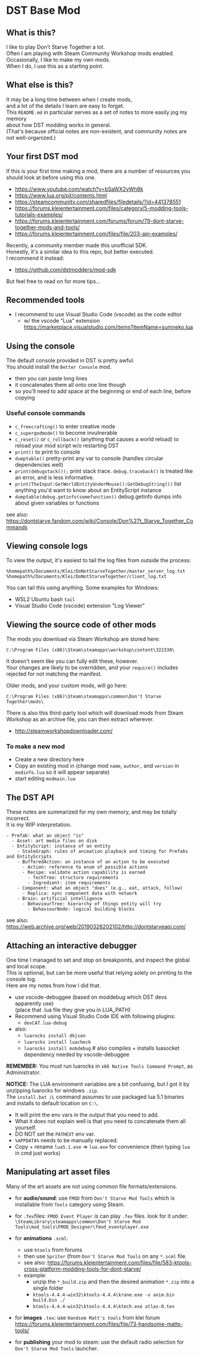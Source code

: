# DST Base Mod

## What is this?

I like to play Don't Starve Together a lot.  
Often I am playing with Steam Community Workshop mods enabled.  
Occasionally, I like to make my own mods.  
When I do, I use this as a starting point.  

## What else is this?

It may be a long time between when I create mods,  
and a lot of the details I learn are easy to forget.  
This `README.md` in particular serves as a set of notes to more easily jog my memory  
about how DST modding works in general.  
(That's because official notes are non-existent, and community notes are not well-organized.)

## Your first DST mod

If this is your first time making a mod, there are a number of resources you should look at before using this one.

- https://www.youtube.com/watch?v=bSaWX2vWh8k
- https://www.lua.org/pil/contents.html
- https://steamcommunity.com/sharedfiles/filedetails/?id=441378551
- https://forums.kleientertainment.com/files/category/5-modding-tools-tutorials-examples/
- https://forums.kleientertainment.com/forums/forum/79-dont-starve-together-mods-and-tools/
- https://forums.kleientertainment.com/files/file/203-api-examples/

Recently, a community member made this unofficial SDK.  
Honestly, it's a similar idea to this repo, but better executed.  
I recommend it instead:
- https://github.com/dstmodders/mod-sdk

But feel free to read on for more tips...

## Recommended tools
- I recommend to use Visual Studio Code (vscode) as the code editor
  - w/ the vscode "Lua" extension  
    https://marketplace.visualstudio.com/items?itemName=sumneko.lua

## Using the console

The default console provided in DST is pretty awful.  
You should install the `Better Console` mod.  

- then you can paste long lines
- it concatenates them all onto one line though
- so you'll need to add space at the beginning or end of each line, before copying

### Useful console commands
- `c_freecrafting()` to enter creative mode
- `c_supergodmode()` to become invulnerable
- `c_reset()` or `c_rollback()` (anything that causes a world reload) to reload your mod script w/o restarting DST
- `print()` to print to console
- `dumptable()` pretty-print any var to console (handles circular dependencies well)
- `print(debugstack());` print stack trace. `debug.traceback()` is treated like an error, and is less informative.
- `print(TheInput:GetWorldEntityUnderMouse():GetDebugString())` list anything you'd want to know about an EntityScript instance
- `dumptable(debug.getinfo(somefunction))` debug.getinfo dumps info about given variables or functions

see also: https://dontstarve.fandom.com/wiki/Console/Don%27t_Starve_Together_Commands

## Viewing console logs

To view the output, it's easiest to tail the log files from outside the process:
```
%homepath%/Documents/Klei/DoNotStarveTogether/master_server_log.txt
%homepath%/Documents/Klei/DoNotStarveTogether/client_log.txt
```

You can tail this using anything. Some examples for Windows:
 
- WSL2 Ubuntu bash `tail`
- Visual Studio Code (vscode) extension "Log Viewer"

## Viewing the source code of other mods 

The mods you download via Steam Workshop are stored here:

```
C:\Program Files (x86)\Steam\steamapps\workshop\content\322330\
```

It doesn't seem like you can fully edit these, however.  
Your changes are likely to be overridden, and your `require()` includes rejected for not matching the manifest.

Older mods, and your custom mods, will go here:

```
C:\Program Files (x86)\Steam\steamapps\common\Don't Starve Together\mods\
```

There is also this third-party tool which will download mods from Steam Workshop as an archive file, you can then extract wherever.

- http://steamworkshopdownloader.com/


### To make a new mod

- Create a new directory here
- Copy an existing mod in (change mod `name`, `author,` and `version` in `modinfo.lua` so it will appear separate)
- start editing `modmain.lua`

## The DST API

These notes are summarized for my own memory, and may be totally incorrect.   
It is my WIP interpretation.

```
- Prefab: what an object "is"
  - Asset: art media files on disk
  - EntityScript: instance of an entity
    - StateGraph: rules of animation playback and timing for Prefabs and EntityScripts
    - BufferedAction: an instance of an action to be executed
      - Action: reference to enum of possible actions
      - Recipe: validate action capability is earned
        - TechTree: structure requirements
        - Ingredient: item requirements
    - Component: what an object "does" (e.g., eat, attack, follow)
      - Replica: sync component data with network
    - Brain: artificial intelligence
      - BehaviourTree: hierarchy of things entity will try
        - BehaviourNode: logical building blocks
```

see also: https://web.archive.org/web/20190326202102/http://dontstarveapi.com/

## Attaching an interactive debugger

One time I managed to set and stop on breakpoints, and inspect the global and local scope.  
This is optional, but can be more useful that relying solely on printing to the console log.  
Here are my notes from how I did that.

- use vscode-debuggee (based on moddebug which DST devs apparently use)  
  (place that .lua file they give you in LUA_PATH)
- Recommend using Visual Studio Code IDE
  with following plugins:
  - `devCAT.lua-debug`
- also:
  - `luarocks install dkjson`
  - `luarocks install luacheck`
  - `luarocks install mobdebug` # also compiles + installs luasocket dependency needed by vscode-debuggee

**REMEMBER:** You must run luarocks in `x86 Native Tools Command Prompt`, as Administrator.

**NOTICE:** The LUA environment variables are a bit confusing, but I got it by unzipping luarocks for windows `.zip`.  
The `install.bat /L` command assumes to use packaged lua 5.1 binaries and installs to default location on `C:\`.
- It will print the env vars in the output that you need to add.  
- What it does not explain well is that you need to concatenate them all yourself.  
- DO NOT set the `PATHEXT` env var.
- `%APPDATA%` needs to be manually replaced.
- Copy + rename `lua5.1.exe` => `lua.exe` for convenience (then typing `lua` in cmd just works)  

## Manipulating art asset files

Many of the art assets are not using common file formats/extensions.

- for **audio/sound**: use `FMOD` from `Don't Starve Mod Tools` which is installable from `Tools` category using Steam.

- for `.fev`files: `FMOD Event Player` is can play `.fev` files. look for it under:  
  `\SteamLibrary\steamapps\common\Don't Starve Mod Tools\mod_tools\FMOD_Designer\fmod_eventplayer.exe`

- for **animations** `.scml`: 
  - use `ktools` from forums 
  - then use `Spriter` (from `Don't Starve Mod Tools` on any `*.scml` file.
  - see also: https://forums.kleientertainment.com/files/file/583-ktools-cross-platform-modding-tools-for-dont-starve/
  - example:
    - unzip the `*_build.zip` and then the desired animation `*.zip` into a single folder 
    - `ktools-4.4.4-win32\ktools-4.4.4\krane.exe -v anim.bin build.bin ./`
    - `ktools-4.4.4-win32\ktools-4.4.4\ktech.exe atlas-0.tex`
    
- for **images** `.tex`: use `Handsom Matt's tools` from klei forum  
  https://forums.kleientertainment.com/files/file/73-handsome-matts-tools/

- for **publishing** your mod to steam: use the default radio selection for `Don't Starve Mod Tools` launcher.
